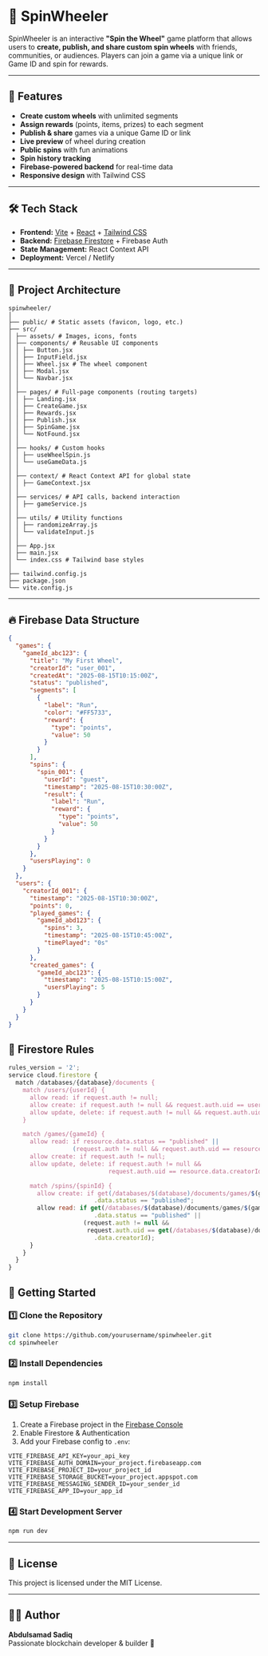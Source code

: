 # 🎡 SpinWheeler

SpinWheeler is an interactive **"Spin the Wheel"** game platform that allows users to **create, publish, and share custom spin wheels** with friends, communities, or audiences. Players can join a game via a unique link or Game ID and spin for rewards.

---

## 🚀 Features

-   **Create custom wheels** with unlimited segments
-   **Assign rewards** (points, items, prizes) to each segment
-   **Publish & share** games via a unique Game ID or link
-   **Live preview** of wheel during creation
-   **Public spins** with fun animations
-   **Spin history tracking**
-   **Firebase-powered backend** for real-time data
-   **Responsive design** with Tailwind CSS

---

## 🛠 Tech Stack

-   **Frontend:** [Vite](https://vitejs.dev/) + [React](https://react.dev/) + [Tailwind CSS](https://tailwindcss.com/)
-   **Backend:** [Firebase Firestore](https://firebase.google.com/docs/firestore) + Firebase Auth
-   **State Management:** React Context API
-   **Deployment:** Vercel / Netlify

---

## 📂 Project Architecture

```
spinwheeler/
│
├── public/ # Static assets (favicon, logo, etc.)
├── src/
│ ├── assets/ # Images, icons, fonts
│ ├── components/ # Reusable UI components
│ │ ├── Button.jsx
│ │ ├── InputField.jsx
│ │ ├── Wheel.jsx # The wheel component
│ │ ├── Modal.jsx
│ │ └── Navbar.jsx
│ │
│ ├── pages/ # Full-page components (routing targets)
│ │ ├── Landing.jsx
│ │ ├── CreateGame.jsx
│ │ ├── Rewards.jsx
│ │ ├── Publish.jsx
│ │ ├── SpinGame.jsx
│ │ └── NotFound.jsx
│ │
│ ├── hooks/ # Custom hooks
│ │ ├── useWheelSpin.js
│ │ └── useGameData.js
│ │
│ ├── context/ # React Context API for global state
│ │ ├── GameContext.jsx
│ │
│ ├── services/ # API calls, backend interaction
│ │ ├── gameService.js
│ │
│ ├── utils/ # Utility functions
│ │ ├── randomizeArray.js
│ │ └── validateInput.js
│ │
│ ├── App.jsx
│ ├── main.jsx
│ └── index.css # Tailwind base styles
│
├── tailwind.config.js
├── package.json
└── vite.config.js
```

---

## 🔥 Firebase Data Structure

```json
{
  "games": {
    "gameId_abc123": {
      "title": "My First Wheel",
      "creatorId": "user_001",
      "createdAt": "2025-08-15T10:15:00Z",
      "status": "published",
      "segments": [
        {
          "label": "Run",
          "color": "#FF5733",
          "reward": {
            "type": "points",
            "value": 50
          }
        }
      ],
      "spins": {
        "spin_001": {
          "userId": "guest",
          "timestamp": "2025-08-15T10:30:00Z",
          "result": {
            "label": "Run",
            "reward": {
              "type": "points",
              "value": 50
            }
          }
        }
      },
      "usersPlaying": 0
    }
  },
  "users": {
    "creatorId_001": {
      "timestamp": "2025-08-15T10:30:00Z",
      "points": 0,
      "played_games": {
        "gameId_abd123": {
          "spins": 3,
          "timestamp": "2025-08-15T10:45:00Z",
          "timePlayed": "0s"
        }
      },
      "created_games": {
        "gameId_abc123": {
          "timestamp": "2025-08-15T10:15:00Z",
          "usersPlaying": 5
        }
      }
    }
  }
}

```

## 🔐 Firestore Rules

```javascript
rules_version = '2';
service cloud.firestore {
  match /databases/{database}/documents {
    match /users/{userId} {
      allow read: if request.auth != null;
      allow create: if request.auth != null && request.auth.uid == userId;
      allow update, delete: if request.auth != null && request.auth.uid == userId;
    }

    match /games/{gameId} {
      allow read: if resource.data.status == "published" ||
                  (request.auth != null && request.auth.uid == resource.data.creatorId);
      allow create: if request.auth != null;
      allow update, delete: if request.auth != null &&
                            request.auth.uid == resource.data.creatorId;

      match /spins/{spinId} {
        allow create: if get(/databases/$(database)/documents/games/$(gameId))
                        .data.status == "published";
        allow read: if get(/databases/$(database)/documents/games/$(gameId))
                        .data.status == "published" ||
                     (request.auth != null &&
                      request.auth.uid == get(/databases/$(database)/documents/games/$(gameId))
                        .data.creatorId);
      }
    }
  }
}
```

## 🚦 Getting Started

### 1️⃣ Clone the Repository

```bash
git clone https://github.com/yourusername/spinwheeler.git
cd spinwheeler
```

### 2️⃣ Install Dependencies

```bash
npm install
```

### 3️⃣ Setup Firebase

1. Create a Firebase project in the [Firebase Console](https://console.firebase.google.com/)
2. Enable Firestore & Authentication
3. Add your Firebase config to `.env`:

```env
VITE_FIREBASE_API_KEY=your_api_key
VITE_FIREBASE_AUTH_DOMAIN=your_project.firebaseapp.com
VITE_FIREBASE_PROJECT_ID=your_project_id
VITE_FIREBASE_STORAGE_BUCKET=your_project.appspot.com
VITE_FIREBASE_MESSAGING_SENDER_ID=your_sender_id
VITE_FIREBASE_APP_ID=your_app_id
```

### 4️⃣ Start Development Server

```bash
npm run dev
```

---

## 📜 License

This project is licensed under the MIT License.

---

## 👨‍💻 Author

**Abdulsamad Sadiq**  
Passionate blockchain developer & builder 🚀
